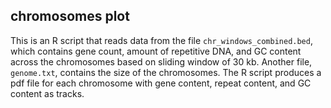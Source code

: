 ## chromosomes plot
This is an R script that reads data from the file `chr_windows_combined.bed`, which contains gene count, amount of repetitive DNA, and GC content across the chromosomes based on sliding window of 30 kb. Another file, `genome.txt`, contains the size of the chromosomes. The R script produces a pdf file for each chromosome with gene content, repeat content, and GC content as tracks.
